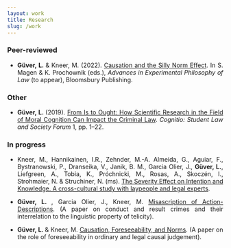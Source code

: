 ```yaml
---
layout: work
title: Research
slug: /work
---
```


### Peer-reviewed

<ul><li><p align="justify"><b>Güver, L. </b> & Kneer, M. (2022). <a href="https://philpapers.org/rec/GVECAT">Causation and the Silly Norm Effect</a>. In S. Magen & K. Prochownik (eds.), <i>Advances in Experimental Philosophy of Law</i> (to appear), Bloomsbury Publishing.</p></li></ul> 

### Other
<ul><li><p align="justify"><b>Güver, L. </b> (2019). <a href="https://zenodo.org/record/3463203">From Is to Ought: How Scientific Research in the Field of Moral Cognition Can Impact the Criminal Law</a>. <i>Cognitio: Student Law and Society Forum</i> 1, pp. 1–22.</p></li></ul>

### In progress

<ul><li><p align="justify">Kneer, M., Hannikainen, I.R., Zehnder, M.-A. Almeida, G., Aguiar, F., Bystranowski, P., Dranseika, V., Janik, B. M., Garcia Olier, J., <b>Güver, L.</b>, Liefgreen, A., Tobia, K., Próchnicki, M., Rosas, A., Skoczén, I., Strohmaier, N. & Struchiner, N. (ms). <a href="https://www.researchgate.net/publication/358248393_The_Severity_Effect_on_Intention_and_Knowledge_A_cross-cultural_study_with_laypeople_and_legal_experts"> The Severity Effect on Intention and Knowledge. A cross-cultural study with laypeople and legal experts</a>.</p></li> 
 
<li><p align="justify"><b>Güver, L. </b>, Garcia Olier, J., Kneer, M. <a href="https://levinguever.com/assets/documents/MisascriptionAD.pdf"> Misascription of Action-Descriptions</a>. (A paper on conduct and result crimes and their interrelation to the linguistic property of telicity).</p></li>

<li><p align="justify"><b>Güver, L. </b> & Kneer, M. <a href="https://levinguever.com/assets/documents/CausationPoster2.pdf"> Causation, Foreseeability, and Norms</a>. (A paper on the role of foreseeability in ordinary and legal causal judgement).</p></li></ul>  
